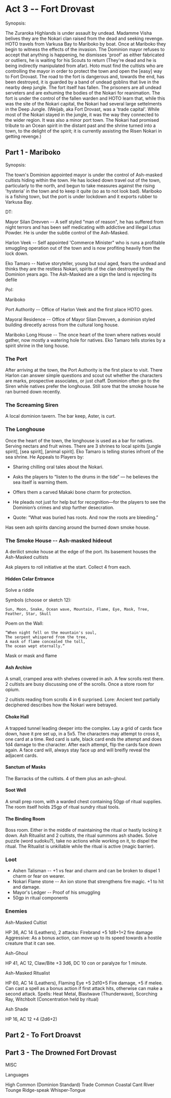 # Act 3 -- Fort Drovast

Synopsis:

The Zuraroka Highlands is under assault by undead. Madamme Visha belives they are the Nokari clan raised from the dead and seeking revenge. HOTO travels from Varkusa Bay to Mariboko by boat. Once at Mariboko they begin to witness the effects of the invasion. The Dominion mayor refuses to accept that anything is happening, he dismisses 'proof' as either fabricated or outliers, he is waiting for his Scouts to return (They're dead and he is being indirectly manipulated from afar). Hoto must find the cultists who are controlling the mayor in order to protect the town and open the [easy] way to Fort Drovast. The road to the fort is dangerous and, towards the end, has been destroyed, it is guarded by a band of undead goblins that live in the nearby deep jungle. The fort itself has fallen. The prisoners are all undead serveters and are exhuming the bodies of the Nokari for reanimation. The fort is under the control of the fallen warden and HOTO learn that, while this was the site of the Nokari capital, the Nokari had several large settelments in the Deep Jungle. (Weijab, aka Fort Drovast, was a 'trade capital'. While most of the Nokari stayed in the jungle, it was the way they connected to the wider region. It was also a minor port town. The Nokari had promised tribute to an Ocean spirit in the distant past and the shrine turned into a town, to the delight of the spirit; it is currently assisting the Risen Nokari in getting revenge.)

## Part 1 - Mariboko

Synopsis:

The town's Dominion appointed mayor is under the control of Ash-masked cultists hiding within the town. He has locked down travel out of the town, particularly to the north, and begun to take measures against the rising 'hysteria' in the town and to keep it quite (so as to not look bad). Mariboko is a fishing town, but the port is under lockdown and it exports rubber to Varkusa Bay.

DT:

Mayor Silan Drevven -- A self styled "man of reason", he has suffered from night terrors and has been self medicating with addictive and illegal Lotus Powder. He is under the subtle control of the Ash-Masked.

Harlon Veek -- Self appointed 'Commerce Minister" who is runs a profitable smuggling operation out of the town and is now profiting heavily from the lock down.

Eko Tamaro -- Native storyteller, young but soul aged, fears the undead and thinks they are the restless Nokari, spirits of the clan destroyed by the Dominion years ago. The Ash-Masked are a sign the land is rejecting its defile

PoI:

Mariboko

  Port Authority -- Office of Harlon Veek and the first place HOTO goes.

  Mayoral Residence -- Office of Mayor Silan Drevven, a dominion styled building direcetly across from the cultural long house.

  Mariboko Long House -- The once heart of the town where natives would gather, now mostly a watering hole for natives. Eko Tamaro tells stories by a spirit shrine in the long house.

### The Port

After arriving at the town, the Port Authority is the first place to visit. There Harlon can answer simple questions and scout out whether the characters are marks, prospective associates, or just chaff. Dominion often go to the Siren while natives prefer the longhouse. Still sore that the smoke house he ran burned down recently.

### The Screaming Siren

A local dominion tavern. The bar keep, Aster, is curt.

### The Longhouse

Once the heart of the town, the longhouse is used as a bar for natives. Serving nectars and fruit wines. There are 3 shrines to local spirits [jungle spirit], [sea spirit], [animal spirit]. Eko Tamaro is telling stories infront of the sea shrine. He Appeals to Players by:

- Sharing chilling oral tales about the Nokari.

- Asks the players to “listen to the drums in the tide” — he believes the sea itself is warning them.

- Offers them a carved Makaki bone charm for protection.

- He pleads not just for help but for recognition—for the players to see the Dominion’s crimes and stop further desecration.
- Quote: “What was buried has roots. And now the roots are bleeding.”

Has seen ash spirits dancing around the burned down smoke house.

### The Smoke House -- Ash-masked hideout

A derilict smoke house at the edge of the port. Its basement houses the Ash-Masked cultists

Ask players to roll initiative at the start. Collect 4 from each.

#### Hidden Celar Entrance

Solve a riddle

Symbols (choose or sketch 12):

    Sun, Moon, Snake, Ocean wave, Mountain, Flame, Eye, Mask, Tree, Feather, Star, Skull

Poem on the Wall:

    “When night fell on the mountain's soul,
    The serpent whispered from the tree,
    A mask of flame concealed the toll,
    The ocean wept eternally.”

Mask or mask and flame

#### Ash Archive

A small, cramped area with shelves covered in ash. A few scrolls rest there. 2 cultists are busy discussing one of the scrolls. Once a store room for opium.

2 cultists reading from scrolls 4 in 6 surprised.
Lore: Ancient text partially deciphered describes how the Nokari were betrayed.

#### Choke Hall

A trapped tunnel leading deeper into the complex. Lay a grid of cards face down, have it pre set up, in a 5x5. The characters may attempt to cross it, one card at a time. Red card is safe, black card ends the attempt and does 1d4 damage to the character. After each attempt, flip the cards face down again. A face card will, always stay face up and will breifly reveal the adjacent cards.

#### Sanctum of Masks

The Barracks of the cultists. 4 of them plus an ash-ghoul.

#### Soot Well

A small prep room, with a warded chest containing 50gp of ritual supplies. The room itself holds 25gp of ritual sundry ritual tools.

#### The Binding Room

Boss room. Either in the middle of maintaining the ritual or hastly locking it down. Ash Ritualist and 2 cultists, the ritual summons ash shades. Solve puzzle (word sudoku?), take no actions while working on it, to dispel the ritual. The Ritualist is unkillable while the ritual is active (magic barrier).


### Loot

- Ashen Talisman -- +1 vs fear and charm and can be broken to dispel 1 charm or fear on wearer.
- Nokari Flame stone -- An ion stone that strengthens fire magic. +1 to hit and damage.
- Mayor's Ledger -- Proof of his smuggling
- 50gp in ritual components

### Enemies

Ash-Masked Cultist

HP 36, AC 14 (Leathers), 2 attacks: Firebrand +5 1d8+1+2 fire damage
Aggressive: As a bonus action, can move up to its speed towards a hostile creature that it can see.

Ash-Ghoul

HP 41, AC 12, Claw/Bite +3 3d6, DC 10 con or paralyze for 1 minute.

Ash-Masked Ritualist

HP 60, AC 14 (Leathers), Flaming Eye +5 2d10+5 Fire damage, +5 if melee.
Can cast a spell as a bonus action if first attack hits, otherwise can make a second attack.
Spells: Heat Metal, Blastwave (Thunderwave), Scorching Ray, Witchbolt (Concentration held by ritual)



Ash Shade

HP 16, AC 12 +4 (2d6+2)


## Part 2 - To Fort Droavst

## Part 3 - The Drowned Fort Drovast


MISC

Languages

High Common (Dominion Standard)
Trade Common
Coastal Cant
River Tounge
Ridge-speak
Whisper-Tongue